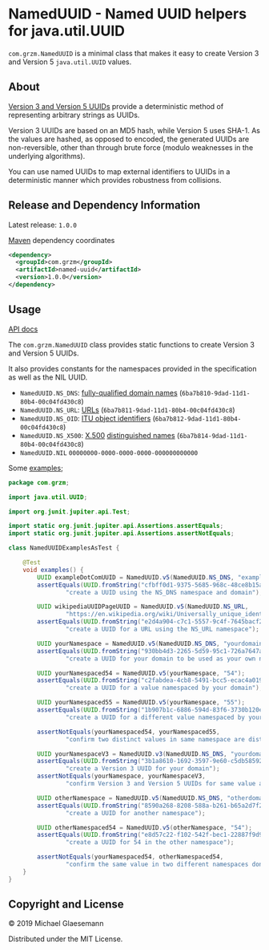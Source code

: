 # NamedUUID - Named UUID helpers for java.util.UUID

`com.grzm.NamedUUID` is a minimal class that makes it easy to create
Version 3 and Version 5 `java.util.UUID` values.

## About

[Version 3 and Version 5 UUIDs][named-uuids] provide a deterministic
method of representing arbitrary strings as UUIDs.

Version 3 UUIDs are based on an MD5 hash, while Version 5 uses
SHA-1. As the values are hashed, as opposed to encoded, the generated
UUIDs are non-reversible, other than through brute force (modulo
weaknesses in the underlying algorithms).

You can use named UUIDs to map external identifiers to UUIDs in a
deterministic manner which provides robustness from collisions.

[named-uuids]: https://en.wikipedia.org/wiki/Universally_unique_identifier#Versions_3_and_5_(namespace_name-based)

## Release and Dependency Information

Latest release: `1.0.0`

[Maven](http://maven.apache.org) dependency coordinates

```xml
<dependency>
  <groupId>com.grzm</groupId>
  <artifactId>named-uuid</artifactId>
  <version>1.0.0</version>
</dependency>
```

## Usage

[API docs](https://grzm.github.io/named-uuid)

The `com.grzm.NamedUUID` class provides static functions to create Version 3 and Version 5 UUIDs.

It also provides constants for the namespaces provided in the specification as well as the NIL UUID.

 - `NamedUUID.NS_DNS`: [fully-qualified domain names](https://en.wikipedia.org/wiki/Fully_qualified_domain_name) (`6ba7b810-9dad-11d1-80b4-00c04fd430c8`)
 - `NamedUUID.NS_URL`: [URLs](https://en.wikipedia.org/wiki/URL) (`6ba7b811-9dad-11d1-80b4-00c04fd430c8`)
 - `NamedUUID.NS_OID`: [ITU object identifiers](https://en.wikipedia.org/wiki/Object_identifier) (`6ba7b812-9dad-11d1-80b4-00c04fd430c8`)
 - `NamedUUID.NS_X500`: [X.500](https://en.wikipedia.org/wiki/X.500) [distinguished names](https://en.wikipedia.org/wiki/Lightweight_Directory_Access_Protocol) (`6ba7b814-9dad-11d1-80b4-00c04fd430c8`)
 - `NamedUUID.NIL` `00000000-0000-0000-0000-000000000000`

Some [examples](src/test/java/com/grzm/NamedUUIDExamplesAsTest.java);

```java
package com.grzm;

import java.util.UUID;

import org.junit.jupiter.api.Test;

import static org.junit.jupiter.api.Assertions.assertEquals;
import static org.junit.jupiter.api.Assertions.assertNotEquals;

class NamedUUIDExamplesAsTest {

    @Test
    void examples() {
        UUID exampleDotComUUID = NamedUUID.v5(NamedUUID.NS_DNS, "example.com");
        assertEquals(UUID.fromString("cfbff0d1-9375-5685-968c-48ce8b15ae17"), exampleDotComUUID,
                "create a UUID using the NS_DNS namespace and domain");

        UUID wikipediaUUIDPageUUID = NamedUUID.v5(NamedUUID.NS_URL,
                "https://en.wikipedia.org/wiki/Universally_unique_identifier");
        assertEquals(UUID.fromString("e2d4a904-c7c1-5557-9c4f-7645bacf2cd2"), wikipediaUUIDPageUUID,
                "create a UUID for a URL using the NS_URL namespace");

        UUID yourNamespace = NamedUUID.v5(NamedUUID.NS_DNS, "yourdomain.com");
        assertEquals(UUID.fromString("930bb4d3-2265-5d59-95c1-726a7647a7f0"), yourNamespace,
                "create a UUID for your domain to be used as your own namespace");

        UUID yourNamespaced54 = NamedUUID.v5(yourNamespace, "54");
        assertEquals(UUID.fromString("c2fabdea-4cb8-5491-bcc5-ecac4a019d7b"), yourNamespaced54,
                "create a UUID for a value namespaced by your domain");

        UUID yourNamespaced55 = NamedUUID.v5(yourNamespace, "55");
        assertEquals(UUID.fromString("1b907b1c-6886-594d-83f6-3730b120e912"), yourNamespaced55,
                "create a UUID for a different value namespaced by your domain");

        assertNotEquals(yourNamespaced54, yourNamespaced55,
                "confirm two distinct values in same namespace are distinct");

        UUID yourNamespaceV3 = NamedUUID.v3(NamedUUID.NS_DNS, "yourdomain.com");
        assertEquals(UUID.fromString("3b1a8610-1692-3597-9e60-c5db58592c45"), yourNamespaceV3,
                "create a Version 3 UUID for your domain");
        assertNotEquals(yourNamespace, yourNamespaceV3,
                "confirm Version 3 and Version 5 UUIDs for same value are distinct.");

        UUID otherNamespace = NamedUUID.v5(NamedUUID.NS_DNS, "otherdomain.com");
        assertEquals(UUID.fromString("8590a268-8208-588a-b261-b65a2d7f2564"), otherNamespace,
                "create a UUID for another namespace");

        UUID otherNamespaced54 = NamedUUID.v5(otherNamespace, "54");
        assertEquals(UUID.fromString("e8d57c22-f102-542f-bec1-22887f9d93fe"), otherNamespaced54,
                "create a UUID for 54 in the other namespace");

        assertNotEquals(yourNamespaced54, otherNamespaced54,
                "confirm the same value in two different namespaces don't collide");
    }
}
```

## Copyright and License

© 2019 Michael Glaesemann

Distributed under the MIT License.
